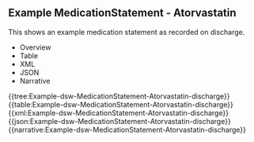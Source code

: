 <div class="warning"><span class="ClinicalWarn"></span></div>

## Example MedicationStatement - Atorvastatin
This shows an example medication statement as recorded on discharge.

<div class="tab-wrap">
  <ul class="tab-head">
    <li class="tablink" onclick="openCity(this,'tabtree')" data-target="tabtree">
      Overview
    </li>
    <li class="tablink" onclick="openCity(this,'tabtable')" data-target="tabtable">
      Table
    </li>
    <li class="tablink tab-active" onclick="openCity(this,'tabxml')" data-target="tabxml">
      XML
    </li>    
    <li class="tablink" onclick="openCity(this,'tabjson')" data-target="tabjson">
      JSON
    </li>    
    <li class="tablink" onclick="openCity(this,'tabnarrative')" data-target="tabnarrative">
      Narrative
    </li>
  </ul>
  <div class="tab-main">
    <div id="tabtree" class="tabcontent">
      {{tree:Example-dsw-MedicationStatement-Atorvastatin-discharge}}
    </div>
    <div id="tabtable" class="tabcontent">
      {{table:Example-dsw-MedicationStatement-Atorvastatin-discharge}}
    </div>       
    <div id="tabxml" class="tabcontent active">      
      {{xml:Example-dsw-MedicationStatement-Atorvastatin-discharge}}
    </div>
    <div id="tabjson" class="tabcontent">
      {{json:Example-dsw-MedicationStatement-Atorvastatin-discharge}}
    </div>       
    <div id="tabnarrative" class="tabcontent">
      {{narrative:Example-dsw-MedicationStatement-Atorvastatin-discharge}}
    </div>  
  </div>
</div>